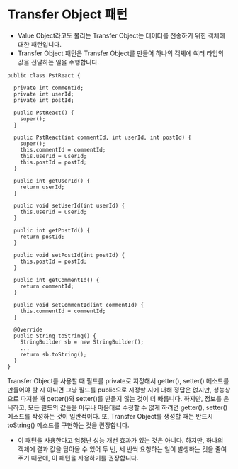 # Transfer Object 패턴
* Value Object라고도 불리는 Transfer Object는 데이터를 전송하기 위한 객체에 대한 패턴입니다.
* Transfer Object 패턴은 Transfer Object를 만들어 하나의 객체에 여러 타입의 값을 전달하는 일을 수행합니다.

```
public class PstReact {

  private int commentId;
  private int userId;
  private int postId;

  public PstReact() {
    super();
  }

  public PstReact(int commentId, int userId, int postId) {
    super();
    this.commentId = commentId;
    this.userId = userId;
    this.postId = postId;
  }

  public int getUserId() {
    return userId;
  }

  public void setUserId(int userId) {
    this.userId = userId;
  }

  public int getPostId() {
    return postId;
  }

  public void setPostId(int postId) {
    this.postId = postId;
  }

  public int getCommentId() {
    return commentId;
  }

  public void setCommentId(int commentId) {
    this.commentId = commentId;
  }

  @Override
  public String toString() {
    StringBuilder sb = new StringBuilder();
    ...
    return sb.toString();
  }
}
```

Transfer Object를 사용할 때 필드를 private로 지정해서 getter(), setter() 메소드를 만들어야 할 지
아니면 그냥 필드를 public으로 지정할 지에 대해 정답은 없지만,
성능상으로 따져볼 때 getter()와 setter()를 만들지 않는 것이 더 빠릅니다.
하지만, 정보를 은닉하고, 모든 필드의 값들을 아무나 마음대로 수정할 수 없게 하려면
getter(), setter() 메소드를 작성하는 것이 일반적이다.
또, Transfer Object를 생성할 때는 반드시 toString() 메소드를 구현하는 것을 권장합니다.

* 이 패턴을 사용한다고 엄청난 성능 개선 효과가 있는 것은 아니다. 하지만, 하나의 객체에 결과 값을 담아올 수 있어
두 번, 세 번씩 요청하는 일이 발생하는 것을 줄여주기 때문에, 이 패턴을 사용하기를 권장합니다.